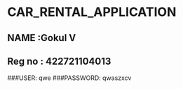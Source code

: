 # CAR_RENTAL_APPLICATION
## NAME :Gokul V
## Reg no : 422721104013
###USER: qwe
###PASSWORD: qwaszxcv
